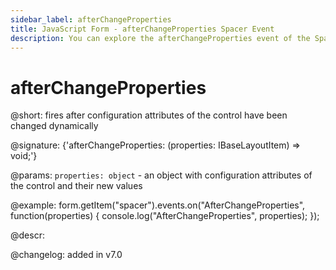 ```yaml
---
sidebar_label: afterChangeProperties
title: JavaScript Form - afterChangeProperties Spacer Event 
description: You can explore the afterChangeProperties event of the Spacer control of Form in the documentation of the DHTMLX JavaScript UI library. Browse developer guides and API reference, try out code examples and live demos, and download a free 30-day evaluation version of DHTMLX Suite 7.
---
```


# afterChangeProperties

@short: fires after configuration attributes of the control have been changed dynamically

@signature: {'afterChangeProperties: (properties: IBaseLayoutItem) => void;'}

@params:
`properties: object` - an object with configuration attributes of the control and their new values

@example:
form.getItem("spacer").events.on("AfterChangeProperties", function(properties) {
    console.log("AfterChangeProperties", properties);
});

@descr:

@changelog: added in v7.0

[comment]: # (@relatedapi: form/api/spacer/spacer_setproperties_method.md)
